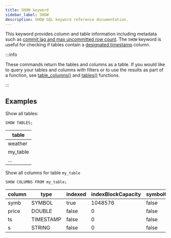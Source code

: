 ```yaml
---
title: SHOW keyword
sidebar_label: SHOW
description: SHOW SQL keyword reference documentation.
---
```


This keyword provides column and table information including metadata such as
[commit lag and max uncommitted row count](/docs/how-do-i/ingest-data-out-of-order).
The `SHOW` keyword is useful for checking if tables contain a
[designated timestamp](/docs/concept/designated-timestamp/) column.

:::info

These commands return the tables and columns as a table. If you would like to
query your tables and columns with filters or to use the results as part of a
function, see [table_columns()](/docs/reference/function/meta/#table_columns)
and [tables()](/docs/reference/function/meta/#all_tables) functions.

:::

## Examples

Show all tables:

```questdb-sql
SHOW TABLES;
```

| table    |
| -------- |
| weather  |
| my_table |
| ...      |

Show all columns for table `my_table`

```questdb-sql
SHOW COLUMNS FROM my_table;
```

| column | type      | indexed | indexBlockCapacity | symbolCached | symbolCapacity | designated |
| ------ | --------- | ------- | ------------------ | ------------ | -------------- | ---------- |
| symb   | SYMBOL    | true    | 1048576            | false        | 256            | false      |
| price  | DOUBLE    | false   | 0                  | false        | 0              | false      |
| ts     | TIMESTAMP | false   | 0                  | false        | 0              | true       |
| s      | STRING    | false   | 0                  | false        | 0              | false      |
